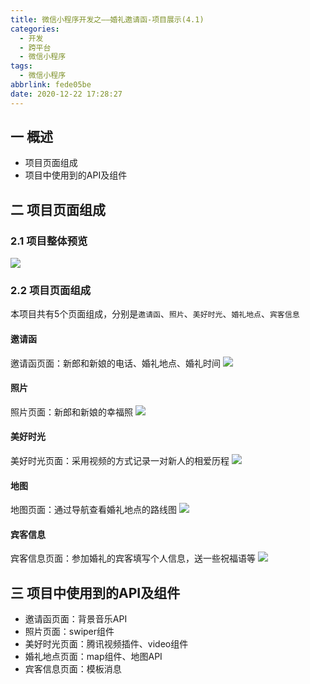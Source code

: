 ```yaml
---
title: 微信小程序开发之——婚礼邀请函-项目展示(4.1)
categories:
  - 开发
  - 跨平台
  - 微信小程序
tags:
  - 微信小程序
abbrlink: fede05be
date: 2020-12-22 17:28:27
---
```

## 一 概述

* 项目页面组成
* 项目中使用到的API及组件

<!--more-->

## 二 项目页面组成
### 2.1 项目整体预览
![][1]
### 2.2 项目页面组成
本项目共有5个页面组成，分别是`邀请函`、`照片`、`美好时光`、`婚礼地点`、`宾客信息`

#### 邀请函

邀请函页面：新郎和新娘的电话、婚礼地点、婚礼时间
![][2]

#### 照片
照片页面：新郎和新娘的幸福照
![][3]

#### 美好时光
美好时光页面：采用视频的方式记录一对新人的相爱历程
![][4]

#### 地图
地图页面：通过导航查看婚礼地点的路线图
![][5]

#### 宾客信息
宾客信息页面：参加婚礼的宾客填写个人信息，送一些祝福语等
![][6]
## 三 项目中使用到的API及组件

* 邀请函页面：背景音乐API
* 照片页面：swiper组件
* 美好时光页面：腾讯视频插件、video组件
* 婚礼地点页面：map组件、地图API
* 宾客信息页面：模板消息




[1]:https://cdn.jsdelivr.net/gh/pgzxc/CDN/blog-wechat/wechat-wedding-invitation.gif
[2]:https://cdn.jsdelivr.net/gh/pgzxc/CDN/blog-wechat/wechat-wedding-page-invitate.png
[3]:https://cdn.jsdelivr.net/gh/pgzxc/CDN/blog-wechat/wechat-wedding-page-picture.png
[4]:https://cdn.jsdelivr.net/gh/pgzxc/CDN/blog-wechat/wechat-wedding-page-sharetime.png
[5]:https://cdn.jsdelivr.net/gh/pgzxc/CDN/blog-wechat/wechat-wedding-page-map.png
[6]:https://cdn.jsdelivr.net/gh/pgzxc/CDN/blog-wechat/wechat-wedding-page-guest.png